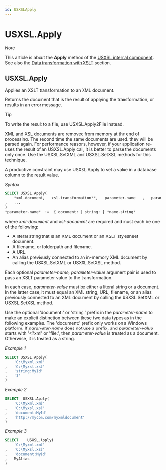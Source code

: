 ```yaml
---
id: USXSLApply
---
```


# USXSL.Apply



> [!NOTE]
> This article is about the **Apply** method of the [USXSL internal component](/docs/Extensions/USXSL%20internal%20component).
> See also the [Data transformation with XSLT]() section.

## **USXSL.Apply**

Applies an XSLT transformation to an XML document.

Returns the document that is the result of applying the transformation, or results in an error message.

> [!TIP]
> To write the result to a file, use USXSL.Apply2File instead.

XML and XSL documents are removed from memory at the end of processing. The second time the same documents are used, they will be parsed again. For performance reasons, however, if your application re-uses the result of an USXSL.Apply call, it is better to parse the documents only once. Use the USXSL.SetXML and USXSL.SetXSL methods for this technique.

A productive constraint may use USXSL.Apply to set a value in a database column to the result value.

*Syntax*

```sql
SELECT USXSL.Apply(
    *xml-document,   xsl-transformation**,   parameter-name   ,   parameter-value*
,   ...
)
*parameter-name*  :=  { document: | string: } *name-string*

```

where *xml-document* and *xsl-document* are required and must each be one of the following:

- A literal string that is an XML document or an XSLT stylesheet document.
- A filename, or folderpath and filename.
- A URL.
- An alias previously connected to an in-memory XML document by calling the USXSL.SetXML or USXSL.SetXSL method.

Each optional *parameter-name, parameter-value* argument pair is used to pass an XSLT parameter value to the transformation.

In each case, *parameter-value* must be either a literal string or a document. In the latter case, it must equal an XML string, URL, filename, or an alias previously connected to an XML document by calling the USXSL.SetXML or USXSL.SetXSL method.

Use the optional 'document:' or 'string:' prefix in the *parameter-name* to make an explicit distinction between these two data types as in the following examples. The 'document:' prefix only works on a Windows platform. If *parameter-name* does not use a prefix, and *parameter-value* starts with '<?xml' or 'file:', then *parameter-value* is treated as a document. Otherwise, it is treated as a string.

*Example 1*

```sql
SELECT USXSL.Apply(
    'C:\Myxml.xml'
,   'C:\Myxsl.xsl'
,   'string:MyId'
,   '1'
)
```

*Example 2*

```sql
SELECT  USXSL.Apply(
    'C:\Myxml.xml'
,   'C:\Myxsl.xsl'
,   'document:MyId'
,   'http://mycom.com/myxmldocument'
)
```

*Example 3*

```sql
SELECT    USXSL.Apply(
    'C:\Myxml.xml'
,   'C:\Myxsl.xsl'
,   'document:MyId'
,   MyAlias
)
```